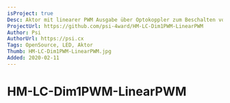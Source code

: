 ```yaml
---
isProject: true
Desc: Aktor mit linearer PWM Ausgabe über Optokoppler zum Beschalten von PWM-DIM Eingängen
ProjectUrl: https://github.com/psi-4ward/HM-LC-Dim1PWM-LinearPWM
Author: Psi
AuthorUrl: https://psi.cx
Tags: OpenSource, LED, Aktor
Thumb: HM-LC-Dim1PWM-LinearPWM.jpg
Added: 2020-02-11
---
```


# HM-LC-Dim1PWM-LinearPWM
